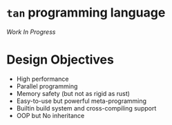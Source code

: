 `tan` programming language
===

*Work In Progress*

# Design Objectives

- High performance
- Parallel programming
- Memory safety (but not as rigid as rust)
- Easy-to-use but powerful meta-programming
- Builtin build system and cross-compiling support
- OOP but No inheritance
